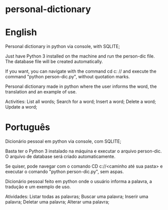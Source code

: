 # personal-dictionary
# English
Personal dictionary in python via console, with SQLITE;

Just have Python 3 installed on the machine and run the person-dic file.
The database file will be created automatically.

If you want, you can navigate with the command cd c: // <path to your folder> and execute the command "python person-dic.py", without quotation marks.

Personal dictionary made in python where the user informs the word, the translation and an example of use.

Activities:
List all words;
Search for a word;
Insert a word;
Delete a word;
Update a word;

# Português

Dicionário pessoal em python via console, com SQLITE;

Basta ter o Python 3 instalado na máquina e executar o arquivo person-dic.
O arquivo de database será criado automaticamente.

Se quiser, pode navegar com o comando CD c://<caminho até sua pasta> e executar o comando "python person-dic.py", sem aspas.

Dicionário pessoal feito em python onde o usuário informa a palavra, a tradução e um exemplo de uso.

Atividades:
Listar todas as palavras;
Buscar uma palavra;
Inserir uma palavra;
Deletar uma palavra;
Alterar uma palavra;

